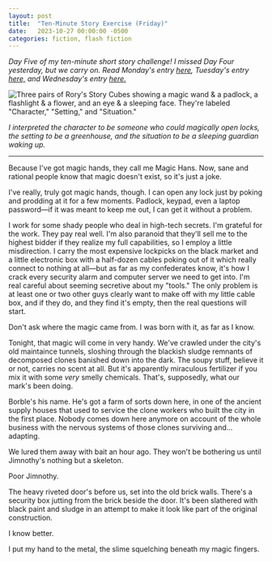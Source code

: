 ```yaml
---
layout: post
title:  "Ten-Minute Story Exercise (Friday)"
date:   2023-10-27 00:00:00 -0500
categories: fiction, flash fiction
---
```

_Day Five of my ten-minute short story challenge! I missed Day Four yesterday, but we carry on. Read Monday's entry [here](http://taylorclogston.com/ten-minute-story-exercise-monday/), Tuesday's entry [here,](http://taylorclogston.com/ten-minute-story-exercise-tuesday/) and Wednesday's entry [here.](http://taylorclogston.com/ten-minute-story-exercise-wednesday/)_

![Three pairs of Rory's Story Cubes showing a magic wand & a padlock, a flashlight & a flower, and an eye & a sleeping face. They're labeled "Character," "Setting," and "Situation."](https://pub-703d043c3a214d488b540515f78102d4.r2.dev/StoryCubeFriday.webp)

_I interpreted the character to be someone who could magically open locks, the setting to be a greenhouse, and the situation to be a sleeping guardian waking up._

---

Because I've got magic hands, they call me Magic Hans. Now, sane and rational people know that magic doesn't exist, so it's just a joke.

I've really, truly got magic hands, though. I can open any lock just by poking and prodding at it for a few moments. Padlock, keypad, even a laptop password—if it was meant to keep me out, I can get it without a problem.

I work for some shady people who deal in high-tech secrets. I'm grateful for the work. They pay real well. I'm also paranoid that they'll sell me to the highest bidder if they realize my full capabilities, so I employ a little misdirection. I carry the most expensive lockpicks on the black market and a little electronic box with a half-dozen cables poking out of it which really connect to nothing at all—but as far as my confederates know, it's how I crack every security alarm and computer server we need to get into. I'm real careful about seeming secretive about my "tools." The only problem is at least one or two other guys clearly want to make off with my little cable box, and if they do, and they find it's empty, then the real questions will start.

Don't ask where the magic came from. I was born with it, as far as I know.

Tonight, that magic will come in very handy. We've crawled under the city's old maintaince tunnels, sloshing through the blackish sludge remnants of decomposed clones banished down into the dark. The soupy stuff, believe it or not, carries no scent at all. But it's apparently miraculous fertilizer if you mix it with some _very_ smelly chemicals. That's, supposedly, what our mark's been doing.

Borble's his name. He's got a farm of sorts down here, in one of the ancient supply houses that used to service the clone workers who built the city in the first place. Nobody comes down here anymore on account of the whole business with the nervous systems of those clones surviving and... adapting.

We lured them away with bait an hour ago. They won't be bothering us until Jimnothy's nothing but a skeleton.

Poor Jimnothy.

The heavy riveted door's before us, set into the old brick walls. There's a security box jutting from the brick beside the door. It's been slathered with black paint and sludge in an attempt to make it look like part of the original construction.

I know better.

I put my hand to the metal, the slime squelching beneath my magic fingers.